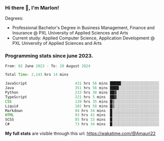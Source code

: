 
### Hi there 👋, I'm Marlon!

Degrees: 
- Professional Bachelor's Degree in Business Management, Finance and Insurance @ PXL University of Applied Sciences and Arts
- Current study: Applied Computer Science, Application Development @ PXL University of Applied Sciences and Arts

### Programming stats since june 2023.
<!--START_SECTION:waka-->

```java
From: 02 June 2023 - To: 20 August 2024

Total Time: 2,143 hrs 14 mins

JavaScript                      431 hrs 56 mins █████░░░░░░░░░░░░░░░░░░░░   19.93 %
Java                            351 hrs 56 mins ████░░░░░░░░░░░░░░░░░░░░░   16.24 %
Python                          233 hrs 38 mins ██▓░░░░░░░░░░░░░░░░░░░░░░   10.78 %
TypeScript                      221 hrs 5 mins  ██▓░░░░░░░░░░░░░░░░░░░░░░   10.20 %
CSS                             120 hrs 35 mins █▒░░░░░░░░░░░░░░░░░░░░░░░   05.56 %
Liquid                          102 hrs 58 mins █▒░░░░░░░░░░░░░░░░░░░░░░░   04.75 %
Markdown                        94 hrs 34 mins  █░░░░░░░░░░░░░░░░░░░░░░░░   04.36 %
HTML                            93 hrs 41 mins  █░░░░░░░░░░░░░░░░░░░░░░░░   04.32 %
SCSS                            85 hrs 33 mins  █░░░░░░░░░░░░░░░░░░░░░░░░   03.95 %
C#                              73 hrs 34 mins  █░░░░░░░░░░░░░░░░░░░░░░░░   03.40 %
```

<!--END_SECTION:waka-->
**My full stats** are visible through this url: https://wakatime.com/@Amauri22
